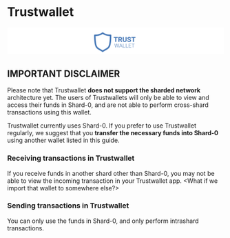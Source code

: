# Trustwallet

![](../.gitbook/assets/screen-shot-2020-01-15-at-8.42.26-am.png)

## IMPORTANT DISCLAIMER

Please note that Trustwallet **does not support the sharded network** architecture yet. The users of Trustwallets will only be able to view and access their funds in Shard-0, and are not able to perform cross-shard transactions using this wallet.

Trustwallet currently uses Shard-0. If you prefer to use Trustwallet regularly, we suggest that you **transfer the necessary funds into Shard-0** using another wallet listed in this guide.



### Receiving transactions in Trustwallet

If you receive funds in another shard other than Shard-0, you may not be able to view the incoming transaction in your Trustwallet app. &lt;What if we import that wallet to somewhere else?&gt;



### Sending transactions in Trustwallet

You can only use the funds in Shard-0, and only perform intrashard transactions.



